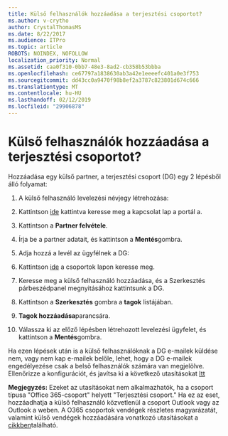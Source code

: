```yaml
---
title: Külső felhasználók hozzáadása a terjesztési csoportot?
ms.author: v-crytho
author: CrystalThomasMS
ms.date: 8/22/2017
ms.audience: ITPro
ms.topic: article
ROBOTS: NOINDEX, NOFOLLOW
localization_priority: Normal
ms.assetid: caa0f310-0bb7-48e3-8ad2-cb358b53bbba
ms.openlocfilehash: ce67797a1838630ab3a42e1eeeefc401a0e3f753
ms.sourcegitcommit: dd43cc0a9470f98b8ef2a3787c823801d674c666
ms.translationtype: MT
ms.contentlocale: hu-HU
ms.lasthandoff: 02/12/2019
ms.locfileid: "29906878"
---
```

# <a name="adding-external-users-to-a-distribution-group"></a>Külső felhasználók hozzáadása a terjesztési csoportot?

Hozzáadása egy külső partner, a terjesztési csoport (DG) egy 2 lépésből álló folyamat:
  
1. A külső felhasználó levelezési névjegy létrehozása:
    
1. Kattintson [ide](https://admin.microsoft.com/adminportal/home#/Contact) kattintva keresse meg a kapcsolat lap a portál a. 
    
2. Kattintson a **Partner felvétele**.
    
3. Írja be a partner adatait, és kattintson a **Mentés**gombra.
    
2. Adja hozzá a levél az ügyfélnek a DG:
    
1. Kattintson [ide](https://admin.microsoft.com/adminportal/home#/groups) a csoportok lapon keresse meg. 
    
2. Keresse meg a külső felhasználó hozzáadása, és a Szerkesztés párbeszédpanel megnyitásához kattintsunk a DG.
    
3. Kattintson a **Szerkesztés** gombra a **tagok** listájában. 
    
4. **Tagok hozzáadása**parancsára.
    
5. Válassza ki az előző lépésben létrehozott levelezési ügyfelet, és kattintson a **Mentés**gombra.
    
Ha ezen lépések után is a külső felhasználóknak a DG e-mailek küldése nem, vagy nem kap e-mailek belőle, lehet, hogy a DG e-mailek engedélyezése csak a belső felhasználók számára van megjelölve. Ellenőrizze a konfigurációt, és javítsa ki a következő utasításokat [Itt](https://support.office.com/article/Fix-email-delivery-issues-for-error-code-5-7-133-in-Office-365-991abc19-7756-438f-abcb-39f69b80f284.aspx)
  
 **Megjegyzés:** Ezeket az utasításokat nem alkalmazhatók, ha a csoport típusa "Office 365-csoport" helyett "Terjesztési csoport." Ha ez az eset, hozzáadhatja a külső felhasználó közvetlenül a csoport Outlook vagy az Outlook a weben. A O365 csoportok vendégek részletes magyarázatát, valamint külső vendégek hozzáadására vonatkozó utasításokat a [cikkben](https://support.office.com/article/Guest-access-in-Office-365-Groups-bfc7a840-868f-4fd6-a390-f347bf51aff6.aspx)található.
  

